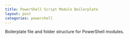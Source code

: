 ```yaml
---
title: PowerShell Script Module Boilerplate
layout: post
categories: powershell
---
```


Boilerplate file and folder structure for PowerShell modules.

[scriptmodule]: http://msdn.microsoft.com/en-us/library/dd878340(v=vs.85).aspx